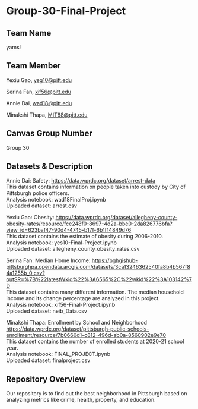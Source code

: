 # Group-30-Final-Project

## Team Name 
yams!

## Team Member
Yexiu Gao, yeg10@pitt.edu

Serina Fan, xif56@pitt.edu

Annie Dai, wad18@pitt.edu

Minakshi Thapa, MIT88@pitt.edu

## Canvas Group Number
Group 30

## Datasets & Description
Annie Dai: Safety: https://data.wprdc.org/dataset/arrest-data \
This dataset contains information on people taken into custody by City of Pittsburgh police officers. \
Analysis notebook: wad18FinalProj.ipynb\
Uploaded dataset: arrest.csv

Yexiu Gao: Obesity: https://data.wprdc.org/dataset/allegheny-county-obesity-rates/resource/fce248f0-8697-4d2a-bbe0-2da826776bfa?view_id=623baf47-90d4-4745-b17f-6b1f14849d76 \
This dataset contains the estimate of obesity during 2006-2010. \
Analysis notebook: yes10-Final-Project.ipynb\
Uploaded dataset: allegheny_county_obesity_rates.csv

Serina Fan: Median Home Income: https://pghgishub-pittsburghpa.opendata.arcgis.com/datasets/3ca13246362540fa8b4b567f84a1255b_0.csv?outSR=%7B%22latestWkid%22%3A6565%2C%22wkid%22%3A103142%7D \
This dataset contains many different information. The median household income and its change percentage are analyzed in this project. \
Analysis notebook: xif56-Final-Project.ipynb\
Uploaded dataset: neib_Data.csv

Minakshi Thapa: Enrollment by School and Neighborhood https://data.wprdc.org/dataset/pittsburgh-public-schools-enrollment/resource/7b0660d1-c812-496d-ab0a-8560902e9e70 \
This dataset contains the number of enrolled students at 2020-21 school year. \
Analysis notebook: FINAL_PROJECT.ipynb\
Uploaded dataset: finalproject.csv

## Repository Overview
Our repository is to find out the best neighborhood in Pittsburgh based on analyzing metrics like crime, health, property, and education.
